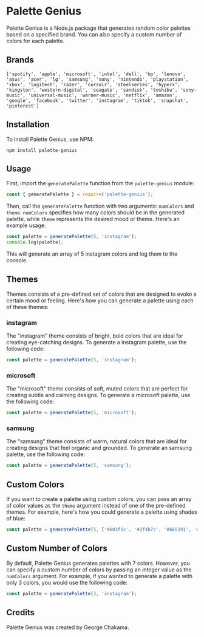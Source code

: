 # Palette Genius

Palette Genius is a Node.js package that generates random color palettes based on a specified brand.  You can also specify a custom number of colors for each palette.

## Brands 

```
['spotify', 'apple', 'microsoft', 'intel', 'dell', 'hp', 'lenovo', 'asus', 'acer', 'lg', 'samsung', 'sony', 'nintendo', 'playstation', 'xbox', 'logitech', 'razer', 'corsair', 'steelseries', 'hyperx', 'kingston', 'western-digital', 'seagate', 'sandisk', 'toshiba', 'sony-music', 'universal-music', 'warner-music', 'netflix', 'amazon', 'google', 'facebook', 'twitter', 'instagram', 'tiktok', 'snapchat', 'pinterest']
```

## Installation

To install Palette Genius, use NPM:

```
npm install palette-genius
```

## Usage

First, import the `generatePalette` function from the `palette-genius` module:

```javascript
const { generatePalette } = require('palette-genius');
```

Then, call the `generatePalette` function with two arguments: `numColors` and `theme`. `numColors` specifies how many colors should be in the generated palette, while `theme` represents the desired mood or theme. Here's an example usage:

```javascript
const palette = generatePalette(5, 'instagram');
console.log(palette);
```

This will generate an array of 5 instagram colors and log them to the console.

## Themes

Themes consists of a pre-defined set of colors that are designed to evoke a certain mood or feeling. Here's how you can generate a palette using each of these themes:

### instagram

The "instagram" theme consists of bright, bold colors that are ideal for creating eye-catching designs. To generate a instagram palette, use the following code:

```javascript
const palette = generatePalette(5, 'instagram');
```

### microsoft

The "microsoft" theme consists of soft, muted colors that are perfect for creating subtle and calming designs. To generate a microsoft palette, use the following code:

```javascript
const palette = generatePalette(5, 'microsoft');
```

### samsung

The "samsung" theme consists of warm, natural colors that are ideal for creating designs that feel organic and grounded. To generate an samsung palette, use the following code:

```javascript
const palette = generatePalette(5, 'samsung');
```

## Custom Colors

If you want to create a palette using custom colors, you can pass an array of color values as the `theme` argument instead of one of the pre-defined themes. For example, here's how you could generate a palette using shades of blue:

```javascript
const palette = generatePalette(5, ['#003f5c', '#2f4b7c', '#665191', '#a05195', '#d45087']);
```

## Custom Number of Colors

By default, Palette Genius generates palettes with 7 colors. However, you can specify a custom number of colors by passing an integer value as the `numColors` argument. For example, if you wanted to generate a palette with only 3 colors, you would use the following code:

```javascript
const palette = generatePalette(3, 'instagram');
```


## Credits

Palette Genius was created by George Chakama.